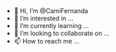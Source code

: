 - 👋 Hi, I’m @CamiFernanda
- 👀 I’m interested in ...
- 🌱 I’m currently learning ...
- 💞️ I’m looking to collaborate on ...
- 📫 How to reach me ...

<!---
CamiFernanda/CamiFernanda is a ✨ special ✨ repository because its `README.md` (this file) appears on your GitHub profile.
You can click the Preview link to take a look at your changes.
--->
